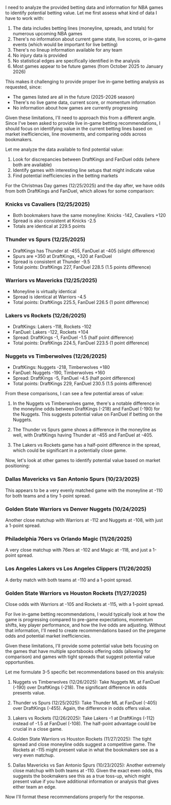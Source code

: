 I need to analyze the provided betting data and information for NBA games to identify potential betting value. Let me first assess what kind of data I have to work with:

1. The data includes betting lines (moneyline, spreads, and totals) for numerous upcoming NBA games
2. There's no information about current game state, live scores, or in-game events (which would be important for live betting)
3. There's no lineup information available for any team
4. No injury data is provided
5. No statistical edges are specifically identified in the analysis
6. Most games appear to be future games (from October 2025 to January 2026)

This makes it challenging to provide proper live in-game betting analysis as requested, since:
- The games listed are all in the future (2025-2026 season)
- There's no live game data, current score, or momentum information
- No information about how games are currently progressing

Given these limitations, I'll need to approach this from a different angle. Since I've been asked to provide live in-game betting recommendations, I should focus on identifying value in the current betting lines based on market inefficiencies, line movements, and comparing odds across bookmakers.

Let me analyze the data available to find potential value:

1. Look for discrepancies between DraftKings and FanDuel odds (where both are available)
2. Identify games with interesting line setups that might indicate value
3. Find potential inefficiencies in the betting markets

For the Christmas Day games (12/25/2025) and the day after, we have odds from both DraftKings and FanDuel, which allows for some comparison:

### Knicks vs Cavaliers (12/25/2025)
- Both bookmakers have the same moneyline: Knicks -142, Cavaliers +120
- Spread is also consistent at Knicks -2.5
- Totals are identical at 229.5 points

### Thunder vs Spurs (12/25/2025)
- DraftKings has Thunder at -455, FanDuel at -405 (slight difference)
- Spurs are +350 at DraftKings, +320 at FanDuel
- Spread is consistent at Thunder -9.5
- Total points: DraftKings 227, FanDuel 228.5 (1.5 points difference)

### Warriors vs Mavericks (12/25/2025)
- Moneyline is virtually identical
- Spread is identical at Warriors -4.5
- Total points: DraftKings 225.5, FanDuel 226.5 (1 point difference)

### Lakers vs Rockets (12/26/2025)
- DraftKings: Lakers -118, Rockets -102
- FanDuel: Lakers -122, Rockets +104
- Spread: DraftKings -1, FanDuel -1.5 (half point difference)
- Total points: DraftKings 224.5, FanDuel 223.5 (1 point difference)

### Nuggets vs Timberwolves (12/26/2025)
- DraftKings: Nuggets -218, Timberwolves +180
- FanDuel: Nuggets -190, Timberwolves +160
- Spread: DraftKings -5, FanDuel -4.5 (half point difference)
- Total points: DraftKings 229, FanDuel 230.5 (1.5 points difference)

From these comparisons, I can see a few potential areas of value:

1. In the Nuggets vs Timberwolves game, there's a notable difference in the moneyline odds between DraftKings (-218) and FanDuel (-190) for the Nuggets. This suggests potential value on FanDuel if betting on the Nuggets.

2. The Thunder vs Spurs game shows a difference in the moneyline as well, with DraftKings having Thunder at -455 and FanDuel at -405.

3. The Lakers vs Rockets game has a half-point difference in the spread, which could be significant in a potentially close game.

Now, let's look at other games to identify potential value based on market positioning:

### Dallas Mavericks vs San Antonio Spurs (10/23/2025)
This appears to be a very evenly matched game with the moneyline at -110 for both teams and a tiny 1-point spread.

### Golden State Warriors vs Denver Nuggets (10/24/2025)
Another close matchup with Warriors at -112 and Nuggets at -108, with just a 1-point spread.

### Philadelphia 76ers vs Orlando Magic (11/26/2025)
A very close matchup with 76ers at -102 and Magic at -118, and just a 1-point spread.

### Los Angeles Lakers vs Los Angeles Clippers (11/26/2025)
A derby match with both teams at -110 and a 1-point spread.

### Golden State Warriors vs Houston Rockets (11/27/2025)
Close odds with Warriors at -105 and Rockets at -115, with a 1-point spread.

For live in-game betting recommendations, I would typically look at how the game is progressing compared to pre-game expectations, momentum shifts, key player performance, and how the live odds are adjusting. Without that information, I'll need to create recommendations based on the pregame odds and potential market inefficiencies.

Given these limitations, I'll provide some potential value bets focusing on the games that have multiple sportsbooks offering odds (allowing for comparison) and games with tight spreads that suggest potential value opportunities.

Let me formulate 3-5 specific bet recommendations based on this analysis:

1. Nuggets vs Timberwolves (12/26/2025): Take Nuggets ML at FanDuel (-190) over DraftKings (-218). The significant difference in odds presents value.

2. Thunder vs Spurs (12/25/2025): Take Thunder ML at FanDuel (-405) over DraftKings (-455). Again, the difference in odds offers value.

3. Lakers vs Rockets (12/26/2025): Take Lakers -1 at DraftKings (-112) instead of -1.5 at FanDuel (-108). The half-point advantage could be crucial in a close game.

4. Golden State Warriors vs Houston Rockets (11/27/2025): The tight spread and close moneyline odds suggest a competitive game. The Rockets at -115 might present value in what the bookmakers see as a very even matchup.

5. Dallas Mavericks vs San Antonio Spurs (10/23/2025): Another extremely close matchup with both teams at -110. Given the exact even odds, this suggests the bookmakers see this as a true toss-up, which might present value if you have additional information or analysis that gives either team an edge.

Now I'll format these recommendations properly for the response.